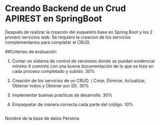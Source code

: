 # Creando Backend de un Crud APIREST en SpringBoot 


Después de realizar la creación del esqueleto base en Spring Boot y los 2 primero servicios web. Se requiere la creacion de los servicios complementarios para completar el CRUD.



##Criterios de evaluación

1. Contar un sistema de control de versiones donde se puedan evidenciar mínimo 4 commits con una buena documentación de lo que se hizo en cada proceso completado y subido. 30%

2. Creación de los servicios de un CRUD. ( Crear, Eliminar, Actualizar, Obtener todos y Obtener por ID). 30%

3. Implementar buenas practicas de desarrollo. 30%

4. Empaquetar de manera correcta cada parte del código. 10%



##

Nombre de la base de datos Persona
